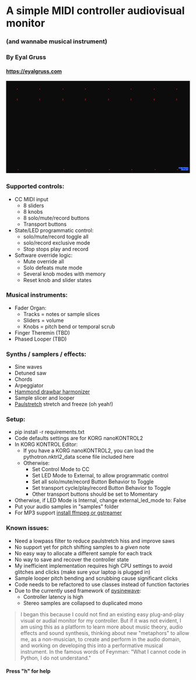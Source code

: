# A simple MIDI controller audiovisual monitor
### (and wannabe musical instrument)
### By Eyal Gruss
#### https://eyalgruss.com

<p align="center">
<img src="pythotron.gif" /> 
</p>

### Supported controls:
- CC MIDI input   
  - 8 sliders
  - 8 knobs
  - 8 solo/mute/record buttons
  - Transport buttons
- State/LED programmatic control:
  - solo/mute/record toggle all
  - solo/record exclusive mode
  - Stop stops play and record
- Software override logic:
  - Mute override all
  - Solo defeats mute mode
  - Several knob modes with memory
  - Reset knob and slider states

### Musical instruments:
- Fader Organ:
  - Tracks = notes or sample slices
  - Sliders = volume
  - Knobs = pitch bend or temporal scrub
- Finger Theremin (TBD)
- Phased Looper (TBD)

### Synths / samplers / effects:
- Sine waves
- Detuned saw
- Chords
- Arpeggiator
- [Hammond drawbar harmonizer](https://hammondorganco.com/wp-content/uploads/2015/06/03-DRAWBARS-PERCUSSION-corrected.pdf)
- Sample slicer and looper
- [Paulstretch](http://hypermammut.sourceforge.net/paulstretch) stretch and freeze (oh yeah!)
 
### Setup:
- pip install -r requirements.txt
- Code defaults settings are for KORG nanoKONTROL2
- In KORG KONTROL Editor:
  - If you have a KORG nanoKONTROL2, you can load the pythotron.nktrl2_data scene file included here
  - Otherwise:
    - Set Control Mode to CC
    - Set LED Mode to External, to allow programmatic control 
    - Set all solo/mute/record Button Behavior to Toggle
    - Set transport cycle/play/record Button Behavior to Toggle
    - Other transport buttons should be set to Momentary
- Otherwise, if LED Mode is Internal, change external_led_mode to: False
- Put your audio samples in "samples" folder
- For MP3 support [install ffmpeg or gstreamer](https://github.com/librosa/librosa#audioread-and-mp3-support)

### Known issues:
- Need a lowpass filter to reduce paulstretch hiss and improve saws
- No support yet for pitch shifting samples to a *given* note
- No easy way to allocate a different sample for each track 
- No way to save and recover the controller state
- My inefficient implementation requires high CPU settings to avoid glitches and clicks (make sure your laptop is plugged in)
- Sample looper pitch bending and scrubbing cause significant clicks
- Code needs to be refactored to use classes instead of function factories 
- Due to the currently used framework of [pysinewave](https://github.com/daviddavini/pysinewave): 
  - Controller latency is high
  - Stereo samples are collapsed to duplicated mono

> I began this because I could not find an existing easy plug-and-play visual or audial monitor for my controller. 
But if it was not evident, I am using this as a platform to learn more about music theory, audio effects and sound synthesis, 
thinking about new "metaphors" to allow me, as a non-musician, to create and perform in the audio domain, and working on developing this into a performative musical instrument.
In the famous words of Feynman: "What I cannot code in Python, I do not understand."

#### Press "h" for help
